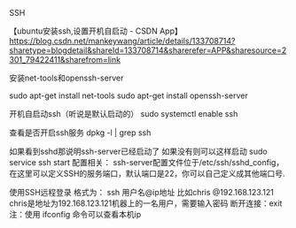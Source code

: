 SSH

【ubuntu安装ssh,设置开机自启动 -  CSDN App】https://blog.csdn.net/mankeywang/article/details/133708714?sharetype=blogdetail&shareId=133708714&sharerefer=APP&sharesource=2301_79422411&sharefrom=link

安装net-tools和openssh-server

sudo apt-get install net-tools
sudo apt-get install openssh-server

开机自启动ssh（听说是默认启动的）
sudo systemctl enable ssh

查看是否开启ssh服务
dpkg -l | grep ssh	

如果看到sshd那说明ssh-server已经启动了
如果没有则可以这样启动
sudo service ssh start
配置相关：
ssh-server配置文件位于/etc/ssh/sshd_config，在这里可以定义SSH的服务端口，默认端口是22，你可以自己定义成其他端口号.

使用SSH远程登录
格式为：
ssh 用户名@ip地址
比如chris @192.168.123.121
chris是地址为192.168.123.121机器上的一名用户，需要输入密码
断开连接：exit
注：使用 ifconfig 命令可以查看本机ip
